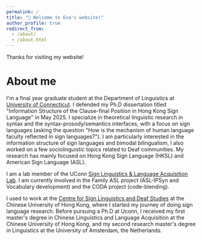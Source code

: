 ```yaml
---
permalink: /
title: "👋 Welcome to Eva's website!"
author_profile: true
redirect_from: 
  - /about/
  - /about.html
---
```

Thanks for visiting my website! 

About me
======
I'm a final year graduate student at the Department of Linguistics at [University of Connecticut](https://linguistics.uconn.edu/). I defended my Ph.D dissertation titled "Information Structure of the Clause-final Position in Hong Kong Sign Language" in May 2025. I specialize in theoretical linguistic research in syntax and the syntax-prosody/semantics interfaces, with a focus on sign languages (asking the question "How is the mechanism of human language faculty reflected in sign languages?"). I am particularly interested in the information structure of sign languages and bimodal bilingualism, I also worked on a few sociolinguistic topics related to Deaf communities. My research has mainly focused on Hong Kong Sign Language (HKSL) and American Sign Language (ASL). 

I am a lab member of the UConn [Sign Linguistics & Language Acquisition Lab](https://slla.lab.uconn.edu/). I am currently involved in the Family ASL project (ASL-IPSyn and Vocabulary development) and the CODA project (code-blending). 

I used to work at the [Centre for Sign Linguistics and Deaf Studies](http://www.cslds.org/v4/) at the Chinese University of Hong Kong, where I started my journey of doing sign language research. Before pursuing a Ph.D at Uconn, I received my first master's degree in Chinese Linguistics and Language Acquisition at the Chinese University of Hong Kong, and my second research master's degree in Linguistics at the University of Amsterdam, the Netherlands.


